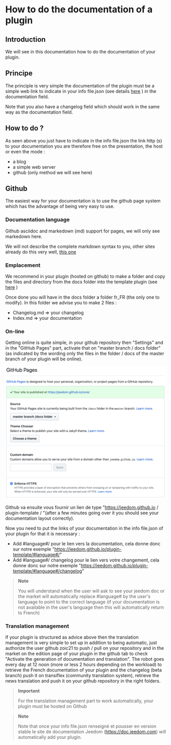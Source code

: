 # How to do the documentation of a plugin

## Introduction

We will see in this documentation how to do the documentation of your plugin.

## Principe

The principle is very simple the documentation of the plugin must be a simple web link to indicate in your info file.json (see details [here](https://doc.jeedom.com/en_US/dev/structure_info_json) ) in the documentation field.

Note that you also have a changelog field which should work in the same way as the documentation field.

## How to do ?

As seen above you just have to indicate in the info file.json the link http (s) to your documentation you are therefore free on the presentation, the host or even the mode : 

- a blog
- a simple web server
- github (only method we will see here)

## Github

The easiest way for your documentation is to use the github page system which has the advantage of being very easy to use.

### Documentation language

Github asciidoc and markedown (md) support for pages, we will only see markedown here.

We will not describe the complete markdown syntax to you, other sites already do this very well, [this one](https://guides.github.com/pdfs/markdown-cheatsheet-online.pdf)

### Emplacement

We recommend in your plugin (hosted on github) to make a folder and copy the files and directory from the docs folder into the template plugin (see [here](https://github.com/jeedom/plugin-template/tree/master/docs) )

Once done you will have in the docs folder a folder fr_FR (the only one to modify). In this folder we advise you to make 2 files : 

- Changelog.md => your changelog
- Index.md => your documentation

### On-line

Getting online is quite simple, in your github repository then "Settings" and in the "GitHub Pages" part, activate that on "master branch / docs folder" (as indicated by the wording only the files in the folder / docs of the master branch of your plugin will be online). 

![doc-github](images/tutoDoc.png)

Github va ensuite vous fournir un lien de type "https://jeedom.github.io / plugin-template / "(after a few minutes going over it you should see your documentation layout correctly).

Now you need to put the links of your documentation in the info file.json of your plugin for that it is necessary : 

- Add #language#/ pour le lien vers la documentation, cela donne donc sur notre exemple "https://jeedom.github.io/plugin-template/#language#/"
- Add #language#/ changelog pour le lien vers votre changement, cela donne donc sur notre exemple "https://jeedom.github.io/plugin-template/#language#/changelog"

> **Note**
>
> You will understand when the user will ask to see your jeedom doc or the market will automatically replace #language# by the user's language to point to the correct language (if your documentation is not available in the user's language then this will automatically return to French)

### Translation management

If your plugin is structured as advice above then the translation management is very simple to set up in addition to being automatic, just authorize the user github zoic21 to push / pull on your repository and in the market on the edition page of your plugin in the github tab to check "Activate the generation of documentation and translation". The robot goes every day at 12 noon (more or less 2 hours depending on the workload) to retrieve the French documentation of your plugin and the changelog (beta branch) push it on transiflex (community translation system), retrieve the news translation and push it on your github repository in the right folders.


> **Important**
>
> For the translation management part to work automatically, your plugin must be hosted on Github

> **Note**
>
> Note that once your info file.json renseigné et pousser en version stable le site de documentation Jeedom (https://doc.jeedom.com) will automatically add your plugin.
